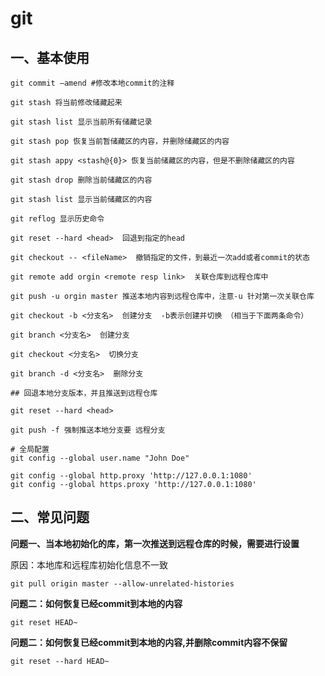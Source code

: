 # git

## 一、基本使用


```shell
git commit –amend #修改本地commit的注释

git stash 将当前修改储藏起来

git stash list 显示当前所有储藏记录

git stash pop 恢复当前暂储藏区的内容，并删除储藏区的内容

git stash appy <stash@{0}> 恢复当前储藏区的内容，但是不删除储藏区的内容

git stash drop 删除当前储藏区的内容

git stash list 显示当前储藏区的内容

git reflog 显示历史命令

git reset --hard <head>  回退到指定的head

git checkout -- <fileName>  撤销指定的文件，到最近一次add或者commit的状态

git remote add orgin <remote resp link>  关联仓库到远程仓库中

git push -u orgin master 推送本地内容到远程仓库中，注意-u 针对第一次关联仓库

git checkout -b <分支名>  创建分支  -b表示创建并切换 （相当于下面两条命令）

git branch <分支名>  创建分支
 
git checkout <分支名>  切换分支

git branch -d <分支名>  删除分支

## 回退本地分支版本，并且推送到远程仓库

git reset --hard <head>

git push -f 强制推送本地分支要 远程分支

# 全局配置
git config --global user.name "John Doe"

git config --global http.proxy 'http://127.0.0.1:1080'
git config --global https.proxy 'http://127.0.0.1:1080'

```
## 二、常见问题

**问题一、当本地初始化的库，第一次推送到远程仓库的时候，需要进行设置**

原因：本地库和远程库初始化信息不一致

```shell
git pull origin master --allow-unrelated-histories
```

**问题二：如何恢复已经commit到本地的内容**

```shell
git reset HEAD~
```
**问题二：如何恢复已经commit到本地的内容,并删除commit内容不保留**

```shell
git reset --hard HEAD~
```